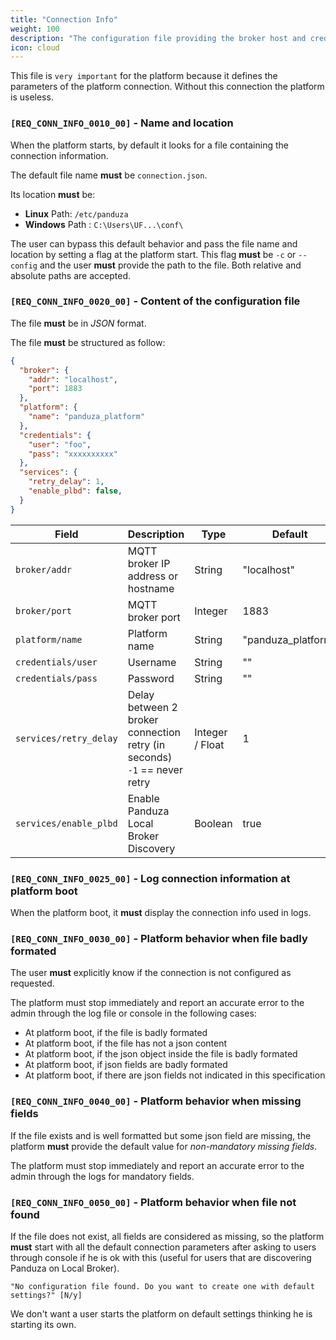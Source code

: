 ```yaml
---
title: "Connection Info"
weight: 100
description: "The configuration file providing the broker host and credentials that must be used by the platform"
icon: cloud
---
```


This file is `very important` for the platform because it defines the parameters of the platform connection. Without this connection the platform is useless.

### `[REQ_CONN_INFO_0010_00]` - Name and location

When the platform starts, by default it looks for a file containing the connection information.

The default file name **must** be `connection.json`.

Its location **must** be:

- **Linux** Path: `/etc/panduza`
- **Windows** Path : `C:\Users\UF...\conf\`

The user can bypass this default behavior and pass the file name and location by setting a flag at the platform start.
This flag **must** be `-c` or `--config` and the user **must** provide the path to the file. Both relative and absolute paths are accepted.


### `[REQ_CONN_INFO_0020_00]` - Content of the configuration file

The file **must** be in *JSON* format.

The file **must** be structured as follow:

```json
{
  "broker": {
    "addr": "localhost",
    "port": 1883
  },
  "platform": {
    "name": "panduza_platform"
  },
  "credentials": {
    "user": "foo",
    "pass": "xxxxxxxxxx"
  },
  "services": {
    "retry_delay": 1,
    "enable_plbd": false,
  }
}
```

| Field                         | Description                                                                  | Type            | Default            | Mandatory |
| ----------------------------- | ---------------------------------------------------------------------------- | --------------- | ------------------ | --------- |
| `broker/addr`                 | MQTT broker IP address or hostname                                           | String          | "localhost"        | True      |
| `broker/port`                 | MQTT broker port                                                             | Integer         | 1883               | True      |
| `platform/name`               | Platform name                                                                | String          | "panduza_platform" | False     |
| `credentials/user`            | Username                                                                     | String          | ""                 | False     |
| `credentials/pass`            | Password                                                                     | String          | ""                 | False     |
| `services/retry_delay`        | Delay between 2 broker connection retry (in seconds)<br> `-1` == never retry | Integer / Float | 1                  | False     |
| `services/enable_plbd`        | Enable Panduza Local Broker Discovery                                        | Boolean         | true               | False     |

### `[REQ_CONN_INFO_0025_00]` - Log connection information at platform boot

When the platform boot, it **must** display the connection info used in logs.

### `[REQ_CONN_INFO_0030_00]` - Platform behavior when file badly formated

The user **must** explicitly know if the connection is not configured as requested.

The platform must stop immediately and report an accurate error to the admin through the log file or console in the following cases:

- At platform boot, if the file is badly formated
- At platform boot, if the file has not a json content
- At platform boot, if the json object inside the file is badly formated
- At platform boot, if json fields are badly formated
- At platform boot, if there are json fields not indicated in this specification


### `[REQ_CONN_INFO_0040_00]` - Platform behavior when missing fields

If the file exists and is well formatted but some json field are missing, the platform **must** provide the default value for *non-mandatory missing fields*.

The platform must stop immediately and report an accurate error to the admin through the logs for mandatory fields.

### `[REQ_CONN_INFO_0050_00]` - Platform behavior when file not found

If the file does not exist, all fields are considered as missing, so the platform **must** start with all the default connection parameters after asking to users through console if he is ok with this (useful for users that are discovering Panduza on Local Broker).

```
"No configuration file found. Do you want to create one with default settings?" [N/y]
```

We don't want a user starts the platform on default settings thinking he is starting its own.
